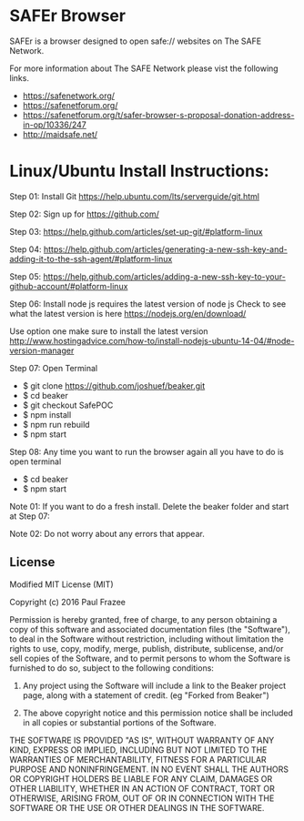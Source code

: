 SAFEr Browser
======

SAFEr is a browser designed to open safe:// websites on The SAFE Network.

For more information about The SAFE Network please vist the following links.

* https://safenetwork.org/
* https://safenetforum.org/
* https://safenetforum.org/t/safer-browser-s-proposal-donation-address-in-op/10336/247
* http://maidsafe.net/


# Linux/Ubuntu Install Instructions:

Step 01: Install Git https://help.ubuntu.com/lts/serverguide/git.html

Step 02: Sign up for https://github.com/

Step 03: https://help.github.com/articles/set-up-git/#platform-linux

Step 04: https://help.github.com/articles/generating-a-new-ssh-key-and-adding-it-to-the-ssh-agent/#platform-linux

Step 05: https://help.github.com/articles/adding-a-new-ssh-key-to-your-github-account/#platform-linux



Step 06: Install node js requires the latest version of node js
Check to see what the latest version is here https://nodejs.org/en/download/

Use option one make sure to install the latest version
http://www.hostingadvice.com/how-to/install-nodejs-ubuntu-14-04/#node-version-manager



Step 07: Open Terminal

* $ git clone https://github.com/joshuef/beaker.git
* $ cd beaker
* $ git checkout SafePOC
* $ npm install
* $ npm run rebuild
* $ npm start


Step 08: Any time you want to run the browser again all you have to do is open terminal


* $ cd beaker
* $ npm start


Note 01: If you want to do a fresh install. Delete the beaker folder and start at Step 07:

Note 02: Do not worry about any errors that appear.



## License

Modified MIT License (MIT)

Copyright (c) 2016 Paul Frazee

Permission is hereby granted, free of charge, to any person obtaining a copy
of this software and associated documentation files (the "Software"), to deal
in the Software without restriction, including without limitation the rights
to use, copy, modify, merge, publish, distribute, sublicense, and/or sell
copies of the Software, and to permit persons to whom the Software is
furnished to do so, subject to the following conditions:

 1. Any project using the Software will include a link to the Beaker project page,
along with a statement of credit. (eg "Forked from Beaker")

 2. The above copyright notice and this permission notice shall be included in all
copies or substantial portions of the Software.

THE SOFTWARE IS PROVIDED "AS IS", WITHOUT WARRANTY OF ANY KIND, EXPRESS OR
IMPLIED, INCLUDING BUT NOT LIMITED TO THE WARRANTIES OF MERCHANTABILITY,
FITNESS FOR A PARTICULAR PURPOSE AND NONINFRINGEMENT. IN NO EVENT SHALL THE
AUTHORS OR COPYRIGHT HOLDERS BE LIABLE FOR ANY CLAIM, DAMAGES OR OTHER
LIABILITY, WHETHER IN AN ACTION OF CONTRACT, TORT OR OTHERWISE, ARISING FROM,
OUT OF OR IN CONNECTION WITH THE SOFTWARE OR THE USE OR OTHER DEALINGS IN THE
SOFTWARE.
